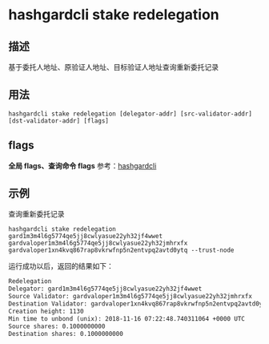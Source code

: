 # hashgardcli stake redelegation

## 描述

基于委托人地址、原验证人地址、目标验证人地址查询重新委托记录

## 用法

```
hashgardcli stake redelegation [delegator-addr] [src-validator-addr] [dst-validator-addr] [flags]
```

## flags

**全局 flags、查询命令 flags** 参考：[hashgardcli](../README.md)

## 示例

查询重新委托记录

```
hashgardcli stake redelegation gard1m3m4l6g5774qe5jj8cwlyasue22yh32jf4wwet gardvaloper1m3m4l6g5774qe5jj8cwlyasue22yh32jmhrxfx gardvaloper1xn4kvq867rap8vkrwfnp5n2entvpq2avtd0ytq --trust-node
```

运行成功以后，返回的结果如下：

```txt
Redelegation
Delegator: gard1m3m4l6g5774qe5jj8cwlyasue22yh32jf4wwet
Source Validator: gardvaloper1m3m4l6g5774qe5jj8cwlyasue22yh32jmhrxfx
Destination Validator: gardvaloper1xn4kvq867rap8vkrwfnp5n2entvpq2avtd0ytq
Creation height: 1130
Min time to unbond (unix): 2018-11-16 07:22:48.740311064 +0000 UTC
Source shares: 0.1000000000
Destination shares: 0.1000000000
```
